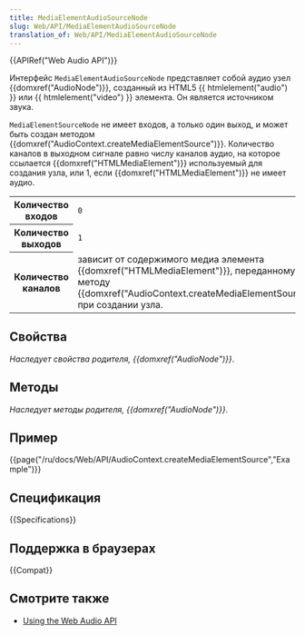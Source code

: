 ```yaml
---
title: MediaElementAudioSourceNode
slug: Web/API/MediaElementAudioSourceNode
translation_of: Web/API/MediaElementAudioSourceNode
---
```

{{APIRef("Web Audio API")}}

Интерфейс `MediaElementAudioSourceNode` представляет собой аудио узел {{domxref("AudioNode")}}, созданный из HTML5 {{ htmlelement("audio") }} или {{ htmlelement("video") }} элемента. Он является источником звука.

`MediaElementSourceNode` не имеет входов, а только один выход, и может быть создан методом {{domxref("AudioContext.createMediaElementSource")}}. Количество каналов в выходном сигнале равно числу каналов аудио, на которое ссылается {{domxref("HTMLMediaElement")}} используемый для создания узла, или 1, если {{domxref("HTMLMediaElement")}} не имеет аудио.

<table class="properties">
  <tbody>
    <tr>
      <th scope="row">Количество входов</th>
      <td><code>0</code></td>
    </tr>
    <tr>
      <th scope="row">Количество выходов</th>
      <td><code>1</code></td>
    </tr>
    <tr>
      <th scope="row">Количество каналов</th>
      <td>
        зависит от содержимого медиа элемента
        {{domxref("HTMLMediaElement")}}, переданному методу
        {{domxref("AudioContext.createMediaElementSource")}} при
        создании узла.
      </td>
    </tr>
  </tbody>
</table>

## Свойства

_Наследует свойства родителя,_ _{{domxref("AudioNode")}}_.

## Методы

_Наследует методы родителя,_ _{{domxref("AudioNode")}}_.

## Пример

{{page("/ru/docs/Web/API/AudioContext.createMediaElementSource","Example")}}

## Спецификация

{{Specifications}}

## Поддержка в браузерах

{{Compat}}

## Смотрите также

- [Using the Web Audio API](/ru/docs/Web/API/Web_Audio_API/Using_Web_Audio_API)
